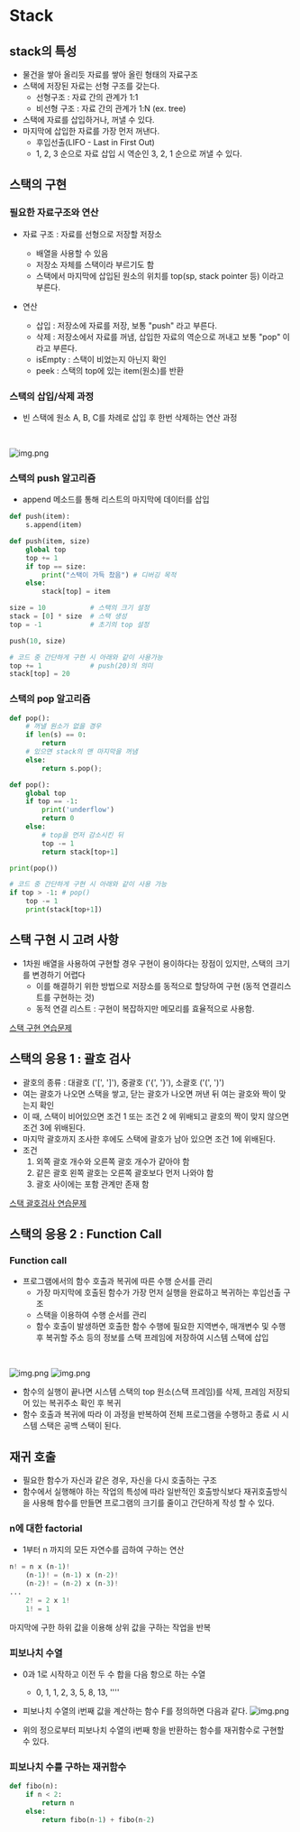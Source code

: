 # Stack
## stack의 특성
- 물건을 쌓아 올리듯 자료를 쌓아 올린 형태의 자료구조
- 스택에 저장된 자료는 선형 구조를 갖는다.
    - 선형구조 : 자료 간의 관계가 1:1
    - 비선형 구조 : 자료 간의 관계가 1:N (ex. tree)
- 스택에 자료를 삽입하거나, 꺼낼 수 있다.
- 마지막에 삽입한 자료를 가장 먼저 꺼낸다.
    - 후입선출(LIFO - Last in First Out)
    - 1, 2, 3 순으로 자료 삽입 시 역순인 3, 2, 1 순으로 꺼낼 수 있다.
    
## 스택의 구현
### 필요한 자료구조와 연산
- 자료 구조 : 자료를 선형으로 저장할 저장소
    - 배열을 사용할 수 있음
    - 저장소 자체를 스택이라 부르기도 함
    - 스택에서 마지막에 삽입된 원소의 위치를 top(sp, stack pointer 등) 이라고 부른다.
    
- 연산
    - 삽입 : 저장소에 자료를 저장, 보통 "push" 라고 부른다.
    - 삭제 : 저장소에서 자료를 꺼냄, 삽입한 자료의 역순으로 꺼내고 보통 "pop" 이라고 부른다.
    - isEmpty : 스택이 비었는지 아닌지 확인
    - peek : 스택의 top에 있는 item(원소)를 반환

### 스택의 삽입/삭제 과정
- 빈 스택에 원소 A, B, C를 차례로 삽입 후 한번 삭제하는 연산 과정
<br>

![img.png](img/stack_1.png)
<br>

### 스택의 push 알고리즘
- append 메소드를 통해 리스트의 마지막에 데이터를 삽입
```python
def push(item):
    s.append(item)
```

```python
def push(item, size)
    global top
    top += 1
    if top == size:
        print("스택이 가득 찼음") # 디버깅 목적
    else:
        stack[top] = item

size = 10           # 스택의 크기 설정
stack = [0] * size  # 스택 생성
top = -1            # 초기의 top 설정

push(10, size)

# 코드 중 간단하게 구현 시 아래와 같이 사용가능
top += 1            # push(20)의 의미
stack[top] = 20 
```

### 스택의 pop 알고리즘
```python
def pop():
    # 꺼낼 원소가 없을 경우
    if len(s) == 0:
        return 
    # 있으면 stack의 맨 마지막을 꺼냄
    else:
        return s.pop();
```

```python
def pop():
    global top
    if top == -1:
        print('underflow')
        return 0
    else:
        # top을 먼저 감소시킨 뒤 
        top -= 1
        return stack[top+1]

print(pop())

# 코드 중 간단하게 구현 시 아래와 같이 사용 가능
if top > -1: # pop()
    top -= 1
    print(stack[top+1])
```

## 스택 구현 시 고려 사항
- 1차원 배열을 사용하여 구현할 경우 구현이 용이하다는 장점이 있지만, 스택의 크기를 변경하기 어렵다
  - 이를 해결하기 위한 방법으로 저장소를 동적으로 할당하여 구현 (동적 연결리스트를 구현하는 것)
  - 동적 연결 리스트 : 구현이 복잡하지만 메모리를 효율적으로 사용함.

[스택 구현 연습문제](/DevStudy/TIL/Algorithm_Problem_Solving/250213/stack_1.py)

## 스택의 응용 1 : 괄호 검사
- 괄호의 종류 : 대괄호 ('[', ']'), 중괄호 ('{', '}'), 소괄호 ('(', ')')
- 여는 괄호가 나오면 스택을 쌓고, 닫는 괄호가 나오면 꺼낸 뒤 여는 괄호와 짝이 맞는지 확인
- 이 때, 스택이 비어있으면 조건 1 또는 조건 2 에 위배되고 괄호의 짝이 맞지 않으면 조건 3에 위배된다.
- 마지막 괄호까지 조사한 후에도 스택에 괄호가 남아 있으면 조건 1에 위배된다.
- 조건
  1. 외쪽 괄호 개수와 오른쪽 괄호 개수가 같아야 함
  2. 같은 괄호 왼쪽 괄호는 오른쪽 괄호보다 먼저 나와야 함
  3. 괄호 사이에는 포함 관계만 존재 함
  
[스택 괄호검사 연습문제](/DevStudy/TIL/Algorithm_Problem_Solving/250213/stack_2.py)

## 스택의 응용 2 : Function Call
### Function call
- 프로그램에서의 함수 호출과 복귀에 따른 수행 순서를 관리
  - 가장 마지막에 호출된 함수가 가장 먼저 실행을 완료하고 복귀하는 후입선출 구조
  - 스택을 이용하여 수행 순서를 관리
  - 함수 호출이 발생하면 호출한 함수 수행에 필요한 지역변수, 매개변수 및 수행 후 복귀할 주소 등의 정보를 스택 프레임에 저장하여 시스템 스택에 삽입
<br>

![img.png](img/stack_2.png)
![img.png](img/stack_3.png)
<br>

  - 함수의 실행이 끝나면 시스템 스택의 top 원소(스택 프레임)를 삭제, 프레임 저장되어 있는 복귀주소 확인 후 복귀
  - 함수 호출과 복귀에 따라 이 과정을 반복하여 전체 프로그램을 수행하고 종료 시 시스템 스택은 공백 스택이 된다.

## 재귀 호출
- 필요한 함수가 자신과 같은 경우, 자신을 다시 호출하는 구조
- 함수에서 실행해야 하는 작업의 특성에 따라 일반적인 호출방식보다 재귀호출방식을 사용해 함수를 만들면 프로그램의 크기를 줄이고 간단하게 작성 할 수 있다.
  
### n에 대한 factorial
- 1부터 n 까지의 모든 자연수를 곱하여 구하는 연산
```python
n! = n x (n-1)!
    (n-1)! = (n-1) x (n-2)!
    (n-2)! = (n-2) x (n-3)!
...
    2! = 2 x 1!
    1! = 1
```
  마지막에 구한 하위 값을 이용해 상위 값을 구하는 작업을 반복
  
### 피보나치 수열
- 0과 1로 시작하고 이전 두 수 합을 다음 항으로 하는 수열
  - 0, 1, 1, 2, 3, 5, 8, 13, ''''
  
- 피보나치 수열의 i번째 값을 계산하는 함수 F를 정의하면 다음과 같다.
![img.png](img/fibo.png)
  
- 위의 정으로부터 피보나치 수열의 i번째 항을 반환하는 함수를 재귀함수로 구현할 수 있다.

### 피보나치 수를 구하는 재귀함수
```python
def fibo(n):
    if n < 2:
        return n
    else:
        return fibo(n-1) + fibo(n-2)
```

